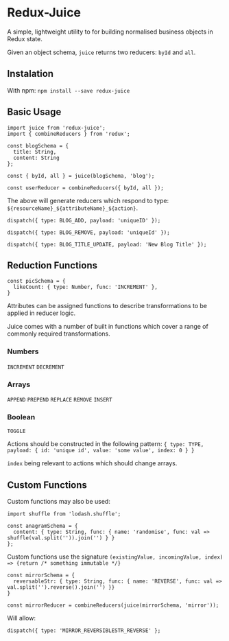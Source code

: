 # Redux-Juice


A simple, lightweight utility to for building normalised business objects in Redux state.

Given an object schema, `juice` returns two reducers: `byId` and `all`.

## Instalation

With npm: `npm install --save redux-juice`


## Basic Usage

```
import juice from 'redux-juice';
import { combineReducers } from 'redux';

const blogSchema = {
  title: String,
  content: String
};

const { byId, all } = juice(blogSchema, 'blog');

const userReducer = combineReducers({ byId, all });
```

The above will generate reducers which respond to type: `${resourceName}_${attributeName}_${action}`.

`dispatch({ type: BLOG_ADD, payload: 'uniqueID' });`

`dispatch({ type: BLOG_REMOVE, payload: 'uniqueId' });`

`dispatch({ type: BLOG_TITLE_UPDATE, payload: 'New Blog Title' });`


## Reduction Functions

```
const picSchema = {
  likeCount: { type: Number, func: 'INCREMENT' },
}
```

Attributes can be assigned functions to describe transformations to be applied in reducer logic.

Juice comes with a number of built in functions which cover a range of commonly required transformations.

### Numbers
`INCREMENT`
`DECREMENT` 
### Arrays
`APPEND`
`PREPEND`
`REPLACE`
`REMOVE`
`INSERT`
### Boolean
`TOGGLE`

Actions should be constructed in the following pattern:
`{ type: TYPE, payload: { id: 'unique id', value: 'some value', index: 0 } }`


`index` being relevant to actions which should change arrays.

## Custom Functions
Custom functions may also be used:

```
import shuffle from 'lodash.shuffle';

const anagramSchema = {
  content: { type: String, func: { name: 'randomise', func: val => shuffle(val.split('')).join('') } }
};
```

Custom functions use the signature `(existingValue, incomingValue, index) => {return /* something immutable */}`

```
const mirrorSchema = {
  reversableStr: { type: String, func: { name: 'REVERSE', func: val => val.split('').reverse().join('') }}
}

const mirrorReducer = combineReducers(juice(mirrorSchema, 'mirror'));
```
Will allow: 
```
dispatch({ type: 'MIRROR_REVERSIBLESTR_REVERSE' };
```

